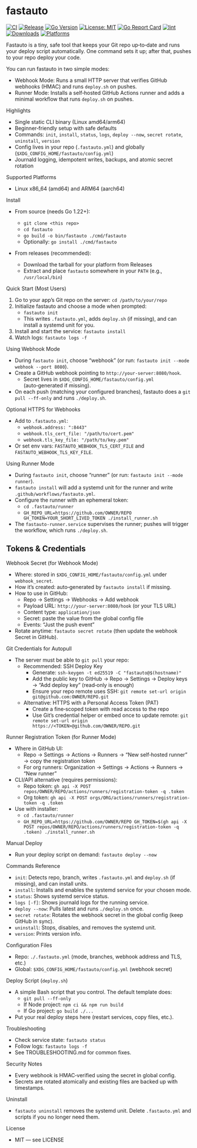fastauto
=========

<div align="left">

[![CI](https://github.com/gigahidjrikaaa/fastauto/actions/workflows/ci.yml/badge.svg)](https://github.com/gigahidjrikaaa/fastauto/actions/workflows/ci.yml)
[![Release](https://img.shields.io/github/v/release/gigahidjrikaaa/fastauto?display_name=tag&sort=semver)](https://github.com/gigahidjrikaaa/fastauto/releases)
[![Go Version](https://img.shields.io/github/go-mod/go-version/gigahidjrikaaa/fastauto)](go.mod)
[![License: MIT](https://img.shields.io/badge/License-MIT-yellow.svg)](LICENSE)
[![Go Report Card](https://goreportcard.com/badge/github.com/gigahidjrikaaa/fastauto)](https://goreportcard.com/report/github.com/gigahidjrikaaa/fastauto)
[![lint](https://img.shields.io/badge/lint-golangci--lint-blue)](https://golangci-lint.run)
[![Downloads](https://img.shields.io/github/downloads/gigahidjrikaaa/fastauto/total.svg)](https://github.com/gigahidjrikaaa/fastauto/releases)
[![Platforms](https://img.shields.io/badge/platform-linux%20amd64%20%7C%20arm64-2ea44f)](#)

</div>

Fastauto is a tiny, safe tool that keeps your Git repo up‑to‑date and runs your deploy script automatically. One command sets it up; after that, pushes to your repo deploy your code.

You can run fastauto in two simple modes:
- Webhook Mode: Runs a small HTTP server that verifies GitHub webhooks (HMAC) and runs `deploy.sh` on pushes.
- Runner Mode: Installs a self‑hosted GitHub Actions runner and adds a minimal workflow that runs `deploy.sh` on pushes.

Highlights
- Single static CLI binary (Linux amd64/arm64)
- Beginner‑friendly setup with safe defaults
- Commands: `init`, `install`, `status`, `logs`, `deploy --now`, `secret rotate`, `uninstall`, `version`
- Config lives in your repo (`.fastauto.yml`) and globally (`$XDG_CONFIG_HOME/fastauto/config.yml`)
- Journald logging, idempotent writes, backups, and atomic secret rotation

Supported Platforms
- Linux x86_64 (amd64) and ARM64 (aarch64)

Install
- From source (needs Go 1.22+):
  - `git clone <this repo>`
  - `cd fastauto`
  - `go build -o bin/fastauto ./cmd/fastauto`
  - Optionally: `go install ./cmd/fastauto`

- From releases (recommended):
  - Download the tarball for your platform from Releases
  - Extract and place `fastauto` somewhere in your `PATH` (e.g., `/usr/local/bin`)

Quick Start (Most Users)
1) Go to your app’s Git repo on the server: `cd /path/to/your/repo`
2) Initialize fastauto and choose a mode when prompted:
   - `fastauto init`
   - This writes `.fastauto.yml`, adds `deploy.sh` (if missing), and can install a systemd unit for you.
3) Install and start the service: `fastauto install`
4) Watch logs: `fastauto logs -f`

Using Webhook Mode
- During `fastauto init`, choose “webhook” (or run: `fastauto init --mode webhook --port 8080`).
- Create a GitHub webhook pointing to `http://your-server:8080/hook`.
  - Secret lives in `$XDG_CONFIG_HOME/fastauto/config.yml` (auto‑generated if missing).
- On each push (matching your configured branches), fastauto does a `git pull --ff-only` and runs `./deploy.sh`.

Optional HTTPS for Webhooks
- Add to `.fastauto.yml`:
  - `webhook.address: ":8443"`
  - `webhook.tls_cert_file: "/path/to/cert.pem"`
  - `webhook.tls_key_file: "/path/to/key.pem"`
- Or set env vars: `FASTAUTO_WEBHOOK_TLS_CERT_FILE` and `FASTAUTO_WEBHOOK_TLS_KEY_FILE`.

Using Runner Mode
- During `fastauto init`, choose “runner” (or run: `fastauto init --mode runner`).
- `fastauto install` will add a systemd unit for the runner and write `.github/workflows/fastauto.yml`.
- Configure the runner with an ephemeral token:
  - `cd .fastauto/runner`
  - `GH_REPO_URL=https://github.com/OWNER/REPO GH_TOKEN=YOUR_SHORT_LIVED_TOKEN ./install_runner.sh`
- The `fastauto-runner.service` supervises the runner; pushes will trigger the workflow, which runs `./deploy.sh`.

Tokens & Credentials
--------------------

Webhook Secret (for Webhook Mode)
- Where: stored in `$XDG_CONFIG_HOME/fastauto/config.yml` under `webhook_secret`.
- How it’s created: auto‑generated by `fastauto install` if missing.
- How to use in GitHub:
  - Repo → Settings → Webhooks → Add webhook
  - Payload URL: `http://your-server:8080/hook` (or your TLS URL)
  - Content type: `application/json`
  - Secret: paste the value from the global config file
  - Events: “Just the push event”
- Rotate anytime: `fastauto secret rotate` (then update the webhook Secret in GitHub).

Git Credentials for Autopull
- The server must be able to `git pull` your repo:
  - Recommended: SSH Deploy Key
    - Generate: `ssh-keygen -t ed25519 -C "fastauto@$(hostname)"`
    - Add the public key to GitHub → Repo → Settings → Deploy keys → “Add deploy key” (read‑only is enough)
    - Ensure your repo remote uses SSH: `git remote set-url origin git@github.com:OWNER/REPO.git`
  - Alternative: HTTPS with a Personal Access Token (PAT)
    - Create a fine‑scoped token with read access to the repo
    - Use Git’s credential helper or embed once to update remote:
      `git remote set-url origin https://<TOKEN>@github.com/OWNER/REPO.git`

Runner Registration Token (for Runner Mode)
- Where in GitHub UI:
  - Repo → Settings → Actions → Runners → “New self‑hosted runner” → copy the registration token
  - For org runners: Organization → Settings → Actions → Runners → “New runner”
- CLI/API alternative (requires permissions):
  - Repo token: `gh api -X POST repos/OWNER/REPO/actions/runners/registration-token -q .token`
  - Org token: `gh api -X POST orgs/ORG/actions/runners/registration-token -q .token`
- Use with installer:
  - `cd .fastauto/runner`
  - `GH_REPO_URL=https://github.com/OWNER/REPO GH_TOKEN=$(gh api -X POST repos/OWNER/REPO/actions/runners/registration-token -q .token) ./install_runner.sh`

Manual Deploy
- Run your deploy script on demand: `fastauto deploy --now`

Commands Reference
- `init`: Detects repo, branch, writes `.fastauto.yml` and `deploy.sh` (if missing), and can install units.
- `install`: Installs and enables the systemd service for your chosen mode.
- `status`: Shows systemd service status.
- `logs [-f]`: Shows journald logs for the running service.
- `deploy --now`: Pulls latest and runs `./deploy.sh` once.
- `secret rotate`: Rotates the webhook secret in the global config (keep GitHub in sync).
- `uninstall`: Stops, disables, and removes the systemd unit.
- `version`: Prints version info.

Configuration Files
- Repo: `./.fastauto.yml` (mode, branches, webhook address and TLS, etc.)
- Global: `$XDG_CONFIG_HOME/fastauto/config.yml` (webhook secret)

Deploy Script (`deploy.sh`)
- A simple Bash script that you control. The default template does:
  - `git pull --ff-only`
  - If Node project: `npm ci && npm run build`
  - If Go project: `go build ./...`
- Put your real deploy steps here (restart services, copy files, etc.).

Troubleshooting
- Check service state: `fastauto status`
- Follow logs: `fastauto logs -f`
- See TROUBLESHOOTING.md for common fixes.

Security Notes
- Every webhook is HMAC‑verified using the secret in global config.
- Secrets are rotated atomically and existing files are backed up with timestamps.

Uninstall
- `fastauto uninstall` removes the systemd unit. Delete `.fastauto.yml` and scripts if you no longer need them.

License
- MIT — see LICENSE
